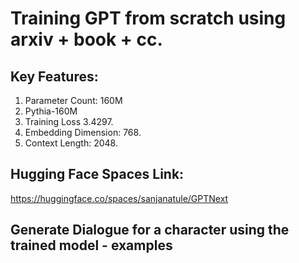 # Training GPT from scratch using arxiv + book + cc.

## Key Features:
  1. Parameter Count: 160M
  2. Pythia-160M
  3. Training Loss 3.4297.
  4. Embedding Dimension: 768.
  5. Context Length: 2048.

## Hugging Face Spaces Link:

https://huggingface.co/spaces/sanjanatule/GPTNext


## Generate Dialogue for a character using the trained model - examples


